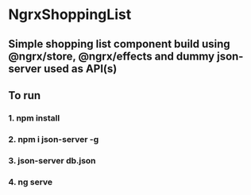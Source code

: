 # NgrxShoppingList

## Simple shopping list component build using @ngrx/store, @ngrx/effects and dummy json-server used as API(s)

## To run

### 1. npm install
### 2. npm i json-server -g
### 3. json-server db.json
### 4. ng serve